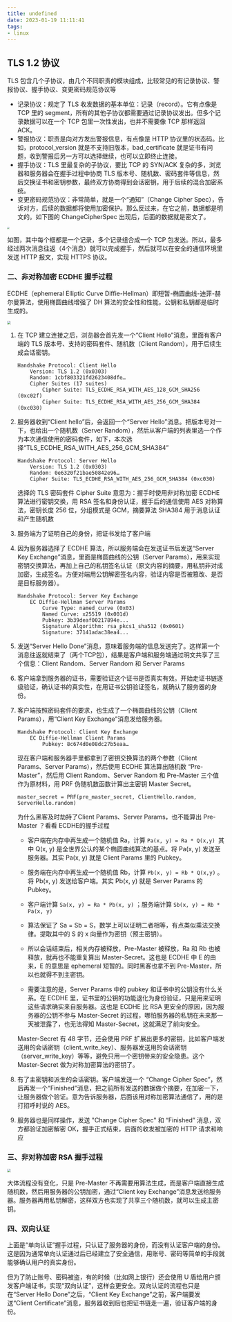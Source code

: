```yaml
---
title: undefined
date: 2023-01-19 11:11:41
tags:
- linux
---
```


## TLS 1.2 协议

TLS 包含几个子协议，由几个不同职责的模块组成，比较常见的有记录协议、警报协议、握手协议、变更密码规范协议等

- 记录协议：规定了 TLS 收发数据的基本单位：记录（record）。它有点像是 TCP 里的 segment，所有的其他子协议都需要通过记录协议发出。但多个记录数据可以在一个 TCP 包里一次性发出，也并不需要像 TCP 那样返回 ACK。
- 警报协议：职责是向对方发出警报信息，有点像是 HTTP 协议里的状态码。比如，protocol_version 就是不支持旧版本，bad_certificate 就是证书有问题，收到警报后另一方可以选择继续，也可以立即终止连接。
- 握手协议：TLS 里最复杂的子协议，要比 TCP 的 SYN/ACK 复杂的多，浏览器和服务器会在握手过程中协商 TLS 版本号、随机数、密码套件等信息，然后交换证书和密钥参数，最终双方协商得到会话密钥，用于后续的混合加密系统。
- 变更密码规范协议：非常简单，就是一个“通知”（Change Cipher Spec），告诉对方，后续的数据都将使用加密保护。那么反过来，在它之前，数据都是明文的。如下图的 ChangeCipherSpec 出现后，后面的数据就是密文了。

<img src="./image/TLS握手过程.png" style="zoom:33%;" />

如图，其中每个框都是一个记录，多个记录组合成一个 TCP 包发送。所以，最多经过两次消息往返（4个消息）就可以完成握手，然后就可以在安全的通信环境里发送 HTTP 报文，实现 HTTPS 协议。

### 二、非对称加密 ECDHE 握手过程

ECDHE（ephemeral Elliptic Curve Diffie-Hellman）即短暂-椭圆曲线-迪菲-赫尔曼算法，使用椭圆曲线增强了 DH 算法的安全性和性能，公钥和私钥都是临时生成的。

<img src="./image/ECDHE握手过程.png" style="zoom:50%;" />

1. 在 TCP 建立连接之后，浏览器会首先发一个“Client Hello”消息，里面有客户端的 TLS 版本号、支持的密码套件、随机数（Client Random），用于后续生成会话密钥。

    ```
    Handshake Protocol: Client Hello
        Version: TLS 1.2 (0x0303)
        Random: 1cbf803321fd2623408dfe…
        Cipher Suites (17 suites)
            Cipher Suite: TLS_ECDHE_RSA_WITH_AES_128_GCM_SHA256 (0xc02f)
            Cipher Suite: TLS_ECDHE_RSA_WITH_AES_256_GCM_SHA384 (0xc030)
    ```

2. 服务器收到“Client hello”后，会返回一个“Server Hello”消息。把版本号对一下，也给出一个随机数（Server Random），然后从客户端的列表里选一个作为本次通信使用的密码套件，如下，本次选择“TLS_ECDHE_RSA_WITH_AES_256_GCM_SHA384”

    ```
    Handshake Protocol: Server Hello
        Version: TLS 1.2 (0x0303)
        Random: 0e6320f21bae50842e96…
        Cipher Suite: TLS_ECDHE_RSA_WITH_AES_256_GCM_SHA384 (0xc030)
    ```

    选择的 TLS 密码套件 Cipher Suite 意思为：握手时使用非对称加密 ECDHE 算法进行密钥交换，用 RSA 签名和身份认证，握手后的通信使用 AES 对称算法，密钥长度 256 位，分组模式是 GCM，摘要算法 SHA384 用于消息认证和产生随机数

3. 服务端为了证明自己的身份，把证书发给了客户端

4. 因为服务器选择了 ECDHE 算法，所以服务端会在发送证书后发送“Server Key Exchange”消息，里面是椭圆曲线的公钥（Server Params），用来实现密钥交换算法，再加上自己的私钥签名认证（原文内容的摘要，用私钥非对成加密，生成签名。方便对端用公钥解密签名内容，验证内容是否被篡改、是否是目标服务器）。

    ```
    Handshake Protocol: Server Key Exchange
        EC Diffie-Hellman Server Params
            Curve Type: named_curve (0x03)
            Named Curve: x25519 (0x001d)
            Pubkey: 3b39deaf00217894e...
            Signature Algorithm: rsa_pkcs1_sha512 (0x0601)
            Signature: 37141adac38ea4...
    ```

5. 发送“Server Hello Done”消息，意味着服务端的信息发送完了。这样第一个消息往返就结束了（两个TCP包），结果是客户端和服务端通过明文共享了三个信息：Client Random、Server Random 和 Server Params

6. 客户端拿到服务器的证书，需要验证这个证书是否真实有效。开始走证书链逐级验证，确认证书的真实性，在用证书公钥验证签名，就确认了服务器的身份。

7. 客户端按照密码套件的要求，也生成了一个椭圆曲线的公钥（Client Params），用“Client Key Exchange”消息发给服务器。

    ```
    Handshake Protocol: Client Key Exchange
        EC Diffie-Hellman Client Params
            Pubkey: 8c674d0e08dc27b5eaa…
    ```

    现在客户端和服务器手里都拿到了密钥交换算法的两个参数（Client Params、Server Params），然后使用 ECDHE 算法算出随机数 “Pre-Master”，然后用 Client Random、Server Random 和 Pre-Master 三个值作为原材料，用 PRF 伪随机数函数计算出主密钥 Master Secret。

    ```
    master_secret = PRF(pre_master_secret, ClientHello.random,  ServerHello.random)
    ```

    为什么黑客及时劫持了Client Params、Server Params，也不能算出 Pre-Master ？看看 ECDHE的握手过程

    - 客户端在内存中再生成一个随机值 Ra，计算 ` Pa(x, y) = Ra * Q(x,y)  `其中 Q(x, y) 是全世界公认的某个椭圆曲线算法的基点。将 Pa(x, y) 发送至服务器。其实 Pa(x, y) 就是 Client Params 里的 Pubkey。
    - 服务端在内存中再生成一个随机值 Rb，计算 ` Pb(x, y) = Rb * Q(x,y) ` 。将 Pb(x, y) 发送给客户端。其实 Pb(x, y) 就是 Server Params 的 Pubkey。
    - 客户端计算 ` Sa(x, y) = Ra * Pb(x, y) ` ；服务端计算 ` Sb(x, y) = Rb * Pa(x, y) ` 
    - 算法保证了 Sa = Sb = S，数学上可以证明二者相等，有点类似乘法交换律。提取其中的 S 的 x 向量作为密钥（预主密钥）。

    - 所以会话结束后，相关内存被释放，Pre-Master 被释放，Ra 和 Rb 也被释放，就再也不能重复算出 Master-Secret。这也是 ECDHE 中 E 的由来，E 的意思是 ephemeral 短暂的。同时黑客也拿不到 Pre-Master，所以也就得不到主密钥。
    - 需要注意的是，Server Params 中的 pubkey 和证书中的公钥没有什么关系。在 ECDHE 里，证书里的公钥的功能退化为身份验证，只是用来证明这些请求确实来自服务器。这也是 ECDHE 比 RSA 更安全的原因，因为服务器的公钥不参与 Master-Secret 的过程，哪怕服务器的私钥在未来那一天被泄露了，也无法得知 Master-Secret，这就满足了前向安全。

    Master-Secret 有 48 字节，还会使用 PRF 扩展出更多的密钥，比如客户端发送用的会话密钥（client_write_key）、服务器发送用的会话密钥（server_write_key）等等，避免只用一个密钥带来的安全隐患。这个 Master-Secret 做为对称加密算法的密钥了。

8. 有了主密钥和派生的会话密钥。客户端发送一个 “Change Cipher Spec”，然后再发一个“Finished”消息，把之前所有发送的数据做个摘要，在加密一下，让服务器做个验证。意为告诉服务器，后面该用对称加密算法通信了，用的是打招呼时说的 AES。

9. 服务器也是同样操作，发送 "Change Cipher Spec" 和 “Finished” 消息，双方都验证加密解密 OK，握手正式结束，后面的收发被加密的 HTTP 请求和响应

### 三、非对称加密 RSA 握手过程

<img src="./image/RSA握手过程.png" style="zoom:50%;" />

大体流程没有变化，只是 Pre-Master 不再需要用算法生成，而是客户端直接生成随机数，然后用服务器的公钥加密，通过“Client key Exchange”消息发送给服务器。服务器再用私钥解密，这样双方也实现了共享三个随机数，就可以生成主密钥。

### 四、双向认证

上面是“单向认证”握手过程，只认证了服务器的身份，而没有认证客户端的身份。这是因为通常单向认证通过后已经建立了安全通信，用账号、密码等简单的手段就能够确认用户的真实身份。

但为了防止账号、密码被盗，有的时候（比如网上银行）还会使用 U 盾给用户颁发客户端证书，实现“双向认证”，这样会更安全。双向认证的流程也只是在“Server Hello Done”之后，“Client Key Exchange”之前，客户端要发送“Client Certificate”消息，服务器收到后也把证书链走一遍，验证客户端的身份。